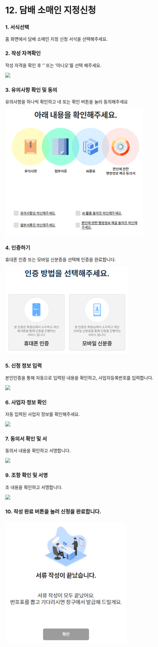 # 12. 담배 소매인 지정신청

### 1. 서식선택

홈 화면에서 담배 소매인 지정 신청 서식을 선택해주세요.

### 2. 작성 자격확인

작성 자격을 확인 후 ‘’ 또는 ‘아니오’를 선택 해주세요.

![](<../../.gitbook/assets/12. 담배소매인\_작성종류확인.png>)

### 3. 유의사항 확인 및 동의

유의사항을 하나씩 확인하고 네 또는 확인 버튼을 눌러 동의해주세요

![](<../../.gitbook/assets/image (1) (1) (1).png>)

### 4. 인증하기

휴대폰 인증 또는 모바일 신분증을 선택해 인증을 완료합니다.



![](<../../.gitbook/assets/image (3).png>)

### 5. 신청 정보 입력 <a href="#4." id="4."></a>

본인인증을 통해 자동으로 입력된 내용을 확인하고, 사업자등록번호를 입력합니다.

![](<../../.gitbook/assets/12. 담배소매인\_신청인정보.png>)



### 6. 사업자 정보 확인

자동 입력된 사업자 정보를 확인해주세요.

![](<../../.gitbook/assets/12. 담배소매인\_사업자정보 (1).png>)

### 7. 동의서 확인 및 서

동의서 내용을 확인하고 서명합니다.

![](<../../.gitbook/assets/12. 담배소매인\_동의서 (1).png>)

### 9. 조항 확인 및 서명

조 내용을 확인하고 서명합니다.

![](<../../.gitbook/assets/12. 담배소매인\_조항내용 (1).png>)

### 10. 작성 완료 버튼을 눌러 신청을 완료합니다.

### ![](<../../.gitbook/assets/image (8).png>)

